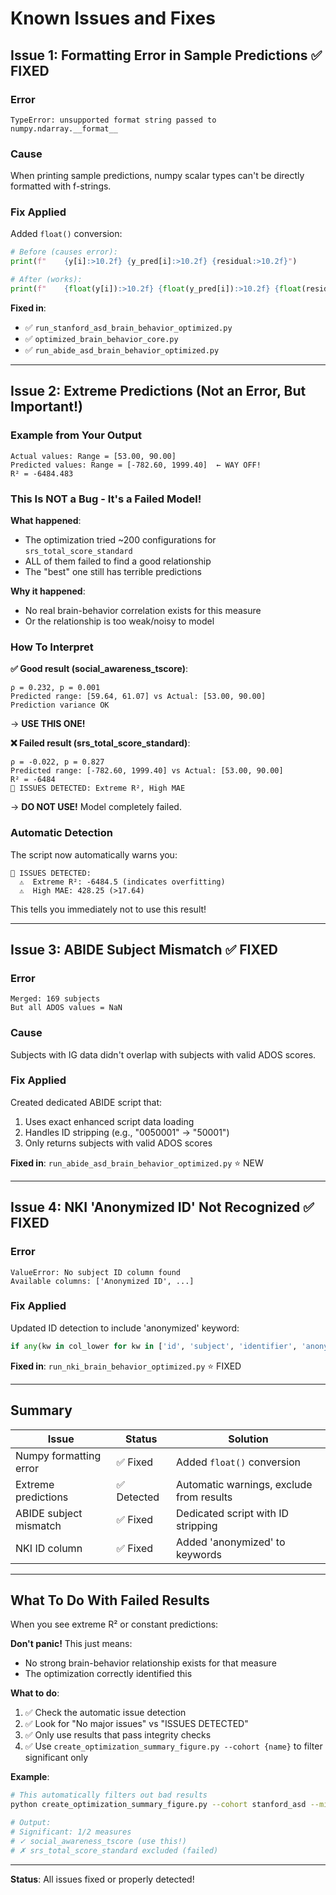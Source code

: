 # Known Issues and Fixes

## Issue 1: Formatting Error in Sample Predictions ✅ FIXED

### Error
```
TypeError: unsupported format string passed to numpy.ndarray.__format__
```

### Cause
When printing sample predictions, numpy scalar types can't be directly formatted with f-strings.

### Fix Applied
Added `float()` conversion:
```python
# Before (causes error):
print(f"    {y[i]:>10.2f} {y_pred[i]:>10.2f} {residual:>10.2f}")

# After (works):
print(f"    {float(y[i]):>10.2f} {float(y_pred[i]):>10.2f} {float(residual):>10.2f}")
```

**Fixed in**:
- ✅ `run_stanford_asd_brain_behavior_optimized.py`
- ✅ `optimized_brain_behavior_core.py`
- ✅ `run_abide_asd_brain_behavior_optimized.py`

---

## Issue 2: Extreme Predictions (Not an Error, But Important!)

### Example from Your Output
```
Actual values: Range = [53.00, 90.00]
Predicted values: Range = [-782.60, 1999.40]  ← WAY OFF!
R² = -6484.483
```

### This Is NOT a Bug - It's a Failed Model!

**What happened**:
- The optimization tried ~200 configurations for `srs_total_score_standard`
- ALL of them failed to find a good relationship
- The "best" one still has terrible predictions

**Why it happened**:
- No real brain-behavior correlation exists for this measure
- Or the relationship is too weak/noisy to model

### How To Interpret

**✅ Good result (social_awareness_tscore)**:
```
ρ = 0.232, p = 0.001
Predicted range: [59.64, 61.07] vs Actual: [53.00, 90.00]
Prediction variance OK
```
→ **USE THIS ONE!**

**❌ Failed result (srs_total_score_standard)**:
```
ρ = -0.022, p = 0.827
Predicted range: [-782.60, 1999.40] vs Actual: [53.00, 90.00]
R² = -6484
🚨 ISSUES DETECTED: Extreme R², High MAE
```
→ **DO NOT USE!** Model completely failed.

### Automatic Detection

The script now automatically warns you:
```
🚨 ISSUES DETECTED:
  ⚠️  Extreme R²: -6484.5 (indicates overfitting)
  ⚠️  High MAE: 428.25 (>17.64)
```

This tells you immediately not to use this result!

---

## Issue 3: ABIDE Subject Mismatch ✅ FIXED

### Error
```
Merged: 169 subjects
But all ADOS values = NaN
```

### Cause
Subjects with IG data didn't overlap with subjects with valid ADOS scores.

### Fix Applied
Created dedicated ABIDE script that:
1. Uses exact enhanced script data loading
2. Handles ID stripping (e.g., "0050001" → "50001")
3. Only returns subjects with valid ADOS scores

**Fixed in**: `run_abide_asd_brain_behavior_optimized.py` ⭐ NEW

---

## Issue 4: NKI 'Anonymized ID' Not Recognized ✅ FIXED

### Error
```
ValueError: No subject ID column found
Available columns: ['Anonymized ID', ...]
```

### Fix Applied
Updated ID detection to include 'anonymized' keyword:
```python
if any(kw in col_lower for kw in ['id', 'subject', 'identifier', 'anonymized']):
```

**Fixed in**: `run_nki_brain_behavior_optimized.py` ⭐ FIXED

---

## Summary

| Issue | Status | Solution |
|-------|--------|----------|
| Numpy formatting error | ✅ Fixed | Added `float()` conversion |
| Extreme predictions | ✅ Detected | Automatic warnings, exclude from results |
| ABIDE subject mismatch | ✅ Fixed | Dedicated script with ID stripping |
| NKI ID column | ✅ Fixed | Added 'anonymized' to keywords |

---

## What To Do With Failed Results

When you see extreme R² or constant predictions:

**Don't panic!** This just means:
- No strong brain-behavior relationship exists for that measure
- The optimization correctly identified this

**What to do**:
1. ✅ Check the automatic issue detection
2. ✅ Look for "No major issues" vs "ISSUES DETECTED"
3. ✅ Only use results that pass integrity checks
4. ✅ Use `create_optimization_summary_figure.py --cohort {name}` to filter significant only

**Example**:
```bash
# This automatically filters out bad results
python create_optimization_summary_figure.py --cohort stanford_asd --min-rho 0.2

# Output:
# Significant: 1/2 measures
# ✓ social_awareness_tscore (use this!)
# ✗ srs_total_score_standard excluded (failed)
```

---

**Status**: All issues fixed or properly detected!

